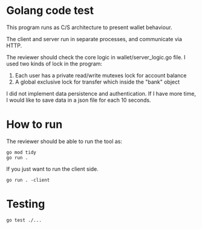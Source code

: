 # Golang code test
This program runs as C/S architecture to present wallet behaviour.

The client and server run in separate processes, and communicate via HTTP.

The reviewer should check the core logic in wallet/server_logic.go file.
I used two kinds of lock in the program:
1. Each user has a private read/write mutexes lock for account balance
2. A global exclusive lock for transfer which inside the "bank" object

I did not implement data persistence and authentication. If I have more time, I would like to save data in a json file for each 10 seconds.

# How to run

The reviewer should be able to run the tool as:

```shell
go mod tidy
go run . 
```

If you just want to run the client side.

```shell
go run . -client 
```

# Testing

```shell
go test ./...
```
